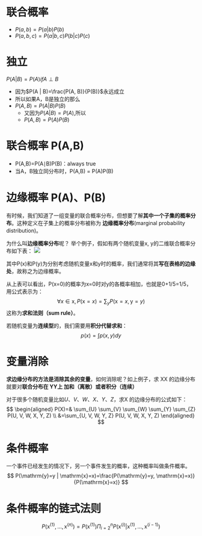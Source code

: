 # 联合概率
- $P(a,b) = P(a|b)P(b)$
- $P(a,b,c)= P(a|b,c)P(b|c)P(c)$

# 独立
$P(A|B) = P(A) if A \perp B$
- 因为$P(A | B)=\frac{P(A, B)}{P(B)}$永远成立
- 所以如果A，B是独立的那么
- $P(A,B) = P(A|B) P(B)$
  - 又因为$P(A|B) = P(A)$,所以
  - $P(A,B) = P(A)P(B)$

# 联合概率 P(A,B)
- P(A,B)=P(A∣B)P(B)：always true
- 当A，B独立同分布时，P(A,B) = P(A)P(B)

# 边缘概率 P(A)、P(B)
有时候，我们知道了一组变量的联合概率分布，但想要了解**其中一个子集的概率分布**。这种定义在子集上的概率分布被称为 **边缘概率分布**(marginal probability distribution)。

为什么叫**边缘概率分布**呢？ 举个例子，假如有两个随机变量x, y的二维联合概率分布如下表：
![](https://images2018.cnblogs.com/blog/1258764/201808/1258764-20180815114235758-629263311.png)

其中P(x)和P(y)为分别考虑随机变量x和y时的概率，我们通常将其**写在表格的边缘处**，故称之为边缘概率。

从上表可以看出，P(x=0)的概率为x=0时对y的各概率相加，也就是0+1/5=1/5，用公式表示为：
$$\forall x \in \mathrm{x}, P(\mathrm{x}=x)=\sum_{y} P(\mathrm{x}=x, \mathrm{y}=y)$$
这称为**求和法则（sum rule）**。

若随机变量为**连续型**的，我们需要用**积分代替求和**：
  $$
  p(x)=\int p(x, y) d y
  $$

# 变量消除
**求边缘分布的方法是消除其余的变量**，如何消除呢？如上例子，求 XX 的边缘分布就要对**联合分布在 YY上 加和（离散）或者积分（连续）**

对于很多个随机变量比如$U、V、W、X、Y、Z$，求X 的边缘分布的公式如下：
$$
\begin{aligned}
P(X)=& \sum_{U} \sum_{V} \sum_{W} \sum_{Y} \sum_{Z} P(U, V, W, X, Y, Z) \\
&=\sum_{U, V, W, Y, Z} P(U, V, W, X, Y, Z)
\end{aligned}
$$

# 条件概率
一个事件已经发生的情况下，另一个事件发生的概率，这种概率叫做条件概率。
$$
P(\mathrm{y}=y | \mathrm{x}=x)=\frac{P(\mathrm{y}=y, \mathrm{x}=x)}{P(\mathrm{x}=x)}
$$
# 条件概率的链式法则
$$P\left(\mathrm{x}^{(1)}, \ldots, \mathrm{x}^{(n)}\right)=P\left(\mathrm{x}^{(1)}\right) \Pi_{i=2}^{n} P\left(\mathrm{x}^{(i)} | \mathrm{x}^{(1)}, \ldots, \mathrm{x}^{(i-1)}\right)$$
